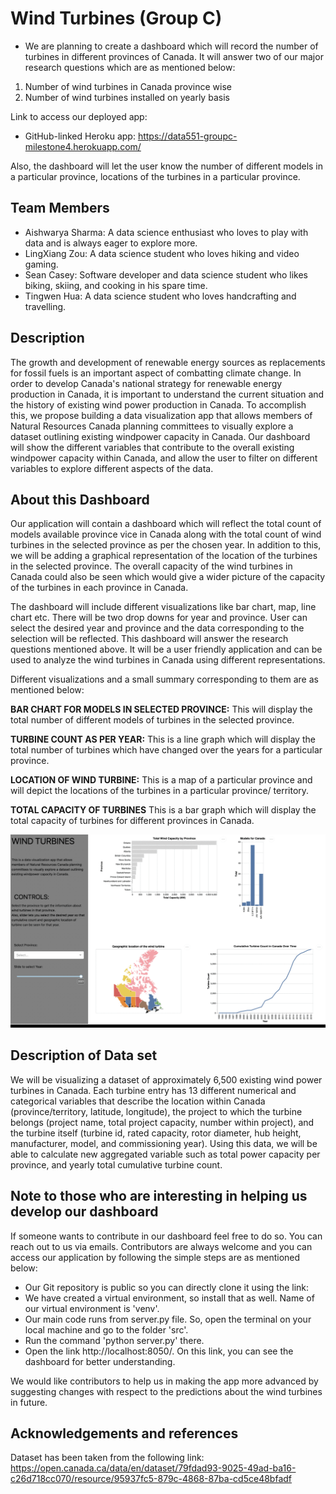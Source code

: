 # Wind Turbines (Group C)

- We are planning to create a dashboard which will record the number of turbines in different provinces of Canada. It will answer two of our major research questions which are as mentioned below:

1. Number of wind turbines in Canada province wise
2. Number of wind turbines installed on yearly basis

Link to access our deployed app:

- GitHub-linked Heroku app: https://data551-groupc-milestone4.herokuapp.com/

Also, the dashboard will let the user know the number of different models in a particular province, locations of the turbines in a particular province.

## Team Members

- Aishwarya Sharma: A data science enthusiast who loves to play with data and is always eager to explore more.
- LingXiang Zou: A data science student who loves hiking and video gaming.
- Sean Casey: Software developer and data science student who likes biking, skiing, and cooking in his spare time.
- Tingwen Hua: A data science student who loves handcrafting and travelling.

## Description

The growth and development of renewable energy sources as replacements for fossil fuels is an important aspect of combatting climate change. In order to develop Canada's national strategy for renewable energy production in Canada, it is important to understand the current situation and the history of existing wind power production in Canada. To accomplish this, we propose building a data visualization app that allows members of Natural Resources Canada planning committees to visually explore a dataset outlining existing windpower capacity in Canada. Our dashboard will show the different variables that contribute to the overall existing windpower capacity within Canada, and allow the user to filter on different variables to explore different aspects of the data.   

## About this Dashboard

Our application will contain a dashboard which will reflect the total count of models available province vice in Canada along with the total count of wind turbines in the selected province as per the chosen year. In addition to this, we will be adding a graphical representation of the location of the turbines in the selected province. The overall capacity of the wind turbines in Canada could also be seen which would give a wider picture of the capacity of the turbines in each province in Canada.

The dashboard will include different visualizations like bar chart, map, line chart etc. There will be two drop downs for year and province. User can select the desired year and province and the data corresponding to the selection will be reflected. This dashboard will answer the research questions mentioned above. It will be a user friendly application and can be used to analyze the wind turbines in Canada using different representations. 

Different visualizations and a small summary corresponding to them are as mentioned below:

**BAR CHART FOR MODELS IN SELECTED PROVINCE:** This will display the total number of different models of turbines in the selected province.

**TURBINE COUNT AS PER YEAR:** This is a line graph which will display the total number of turbines which have changed over the years for a particular province.

**LOCATION OF WIND TURBINE:** This is a map of a particular province and will depict the locations of the turbines in a particular province/ territory.

**TOTAL CAPACITY OF TURBINES** This is a bar graph which will display the total capacity of turbines for different provinces in Canada.

![](assets/dashboard_new.gif)


## Description of Data set

We will be visualizing a dataset of approximately 6,500 existing wind power turbines in Canada. Each turbine entry has 13 different numerical and categorical variables that describe the location within Canada (province/territory, latitude, longitude), the project to which the turbine belongs (project name, total project capacity, number within project), and the turbine itself (turbine id, rated 
capacity, rotor diameter, hub height, manufacturer, model, and commissioning year). Using this data, we will be able to calculate new aggregated variable such as total power capacity per province, and yearly total cumulative turbine count. 

## Note to those who are interesting in helping us develop our dashboard

If someone wants to contribute in our dashboard feel free to do so. You can reach out to us via emails. Contributors are always welcome and you can access our application by following the simple steps are as mentioned below:

- Our Git repository is public so you can directly clone it using the link: 
- We have created a virtual environment, so install that as well. Name of our virtual environment is 'venv'.
- Our main code runs from server.py file. So, open the terminal on your local machine and go to the folder 'src'.
- Run the command 'python server.py' there.
- Open the link http://localhost:8050/. On this link, you can see the dashboard for better understanding.

We would like contributors to help us in making the app more advanced by suggesting changes with respect to the predictions about the wind turbines in future.

## Acknowledgements and references 

Dataset has been taken from the following link:
https://open.canada.ca/data/en/dataset/79fdad93-9025-49ad-ba16-c26d718cc070/resource/95937fc5-879c-4868-87ba-cd5ce48bfadf
